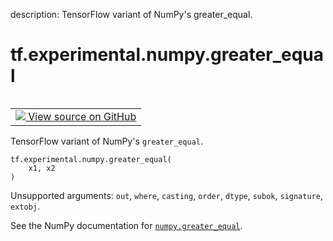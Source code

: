 description: TensorFlow variant of NumPy's greater_equal.

<div itemscope itemtype="http://developers.google.com/ReferenceObject">
<meta itemprop="name" content="tf.experimental.numpy.greater_equal" />
<meta itemprop="path" content="Stable" />
</div>

# tf.experimental.numpy.greater_equal

<!-- Insert buttons and diff -->

<table class="tfo-notebook-buttons tfo-api nocontent" align="left">
<td>
  <a target="_blank" href="https://github.com/tensorflow/tensorflow/blob/r2.4/tensorflow/python/ops/numpy_ops/np_math_ops.py#L1010-L1012">
    <img src="https://www.tensorflow.org/images/GitHub-Mark-32px.png" />
    View source on GitHub
  </a>
</td>
</table>



TensorFlow variant of NumPy's `greater_equal`.

<pre class="devsite-click-to-copy prettyprint lang-py tfo-signature-link">
<code>tf.experimental.numpy.greater_equal(
    x1, x2
)
</code></pre>



<!-- Placeholder for "Used in" -->

Unsupported arguments: `out`, `where`, `casting`, `order`, `dtype`, `subok`, `signature`, `extobj`.

See the NumPy documentation for [`numpy.greater_equal`](https://numpy.org/doc/1.16/reference/generated/numpy.greater_equal.html).
